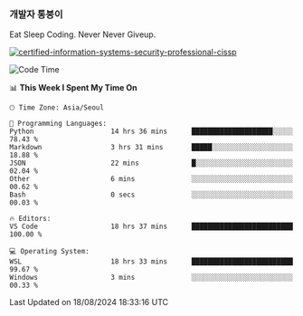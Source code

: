 ### 개발자 통붕이
Eat Sleep Coding.
Never Never Giveup.

[![certified-information-systems-security-professional-cissp](https://user-images.githubusercontent.com/44606727/157613689-acd84ec6-5f8f-4e79-89d9-a8d51f033634.png)](https://www.credly.com/badges/f394a010-85a0-450b-9136-8043af01d71c/public_url)

<!--START_SECTION:waka-->
![Code Time](http://img.shields.io/badge/Code%20Time-3%2C331%20hrs%201%20min-blue)

📊 **This Week I Spent My Time On** 

```text
🕑︎ Time Zone: Asia/Seoul

💬 Programming Languages: 
Python                   14 hrs 36 mins      ████████████████████░░░░░   78.43 % 
Markdown                 3 hrs 31 mins       █████░░░░░░░░░░░░░░░░░░░░   18.88 % 
JSON                     22 mins             █░░░░░░░░░░░░░░░░░░░░░░░░   02.04 % 
Other                    6 mins              ░░░░░░░░░░░░░░░░░░░░░░░░░   00.62 % 
Bash                     0 secs              ░░░░░░░░░░░░░░░░░░░░░░░░░   00.03 % 

🔥 Editors: 
VS Code                  18 hrs 37 mins      █████████████████████████   100.00 % 

💻 Operating System: 
WSL                      18 hrs 33 mins      █████████████████████████   99.67 % 
Windows                  3 mins              ░░░░░░░░░░░░░░░░░░░░░░░░░   00.33 % 
```


 Last Updated on 18/08/2024 18:33:16 UTC
<!--END_SECTION:waka-->
